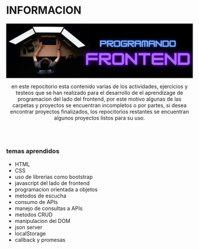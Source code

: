 <h1>INFORMACION</h1>

<img align="center" src="https://github.com/JuanDavidEscalanteCastaneda-Campus/repository_study_frontend/blob/main/frontendi.png"></img>

<p align="center">en este repocitorio esta contenido varias de los actividades, ejercicios y testeos que se han realizado para el desarrollo de el aprendizage de programacion del lado del frontend, por este motivo algunas de las carpetas y proyectos se encuentran incompletos o por partes, si desea encontrar proyectos finalizados, los repocitorios restantes se encuentran algunos proyectos listos para su uso.</p>

<br>
<br>

<h3>temas aprendidos</h3>

- HTML
- CSS
- uso de librerias como bootstrap
- javascript del lado de frontend
- programacion orientada a objetos
- metodos de escucha
- consumo de APIs
- manejo de consultas a APIs
- metodos CRUD 
- manipulacion del DOM
- json server
- localStorage
- callback y promesas